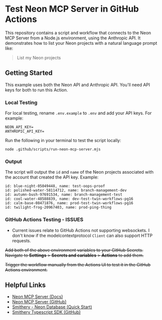 # Test Neon MCP Server in GitHub Actions

This repository contains a script and workflow that connects to the Neon MCP Server from a Node.js environment, using the Anthropic API. It demonstrates how to list your Neon projects with a natural language prompt like:

> List my Neon projects

## Getting Started

This example uses both the Neon API and Anthropic API. You'll need API keys for both to run this Action.

### Local Testing

For local testing, rename `.env.example` to `.env` and add your API keys. For example:

```shell
NEON_API_KEY=
ANTHROPIC_API_KEY=
```

Run the following in your terminal to test the script locally:

```shell
node .github/scripts/run-neon-mcp-server.mjs
```

### Output

The script will output the `id` and `name` of the Neon projects associated with the account that created the API key. Example:

```shell
id: blue-night-05049448, name: test-oops-proof
id: polished-water-58114712, name: branch-management-dev
id: autumn-bush-97691534, name: branch-management-test
id: cool-water-48588839, name: dev-test-twin-workflows-pg16
id: calm-base-08471876, name: prod-test-twin-workflows-pg16
id: twilight-frog-20967403, name: prod-ping-thing
```

### GitHub Actions Testing - ISSUES

- Current issues relate to GitHub Actions not supporting websockets. I don't know if the modelcontextprotocol `Client` can also support HTTP requests.

~~Add both of the above environment variables to your GitHub Secrets. Navigate to **Settings** > **Secrets and cariables** > **Actions** to add them.~~

~~Trigger the workflow manually from the Actions UI to test it in the GitHub Actions environment.~~

## Helpful Links

- [Neon MCP Server (Docs)](https://neon.tech/guides/neon-mcp-server)
- [Neon MCP Server (GitHub)](https://github.com/neondatabase-labs/mcp-server-neon)
- [Smithery - Neon Database (Quick Start)](https://smithery.ai/server/neon/api)
- [Smithery Typescript SDK (GitHub)](https://github.com/smithery-ai/typescript-sdk)
